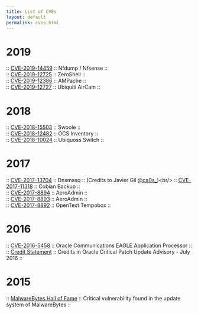 ```yaml
---
title: List of CVEs
layout: default
permalink: cves.html
---
```


# 2019
:: [CVE-2019-14459](https://cve.mitre.org/cgi-bin/cvename.cgi?name=CVE-2019-14459) :: Nfdump / Nfsense :: <br />
:: [CVE-2019-12725](https://cve.mitre.org/cgi-bin/cvename.cgi?name=CVE-2019-12725) :: ZeroShell :: <br />
:: [CVE-2019-12386](https://cve.mitre.org/cgi-bin/cvename.cgi?name=CVE-2019-12386) :: AMPache :: <br />
:: [CVE-2019-12727](https://cve.mitre.org/cgi-bin/cvename.cgi?name=CVE-2019-12727) :: Ubiquiti AirCam :: <br />

# 2018
:: [CVE-2018-15503](https://cve.mitre.org/cgi-bin/cvename.cgi?name=CVE-2018-15503) :: Swoole :: <br />
:: [CVE-2018-12482](https://cve.mitre.org/cgi-bin/cvename.cgi?name=CVE-2018-12482) :: OCS Inventory :: <br />
:: [CVE-2018-10024](https://cve.mitre.org/cgi-bin/cvename.cgi?name=CVE-2018-10024) :: Ubiquoss Switch :: <br/>

# 2017

:: [CVE-2017-13704](https://cve.mitre.org/cgi-bin/cvename.cgi?name=CVE-2017-13704) :: Dnsmasq :: (Credits to Javier Gil [@ca0s_](https://twitter.com/ca0s_))<br/>
:: [CVE-2017-11318](https://cve.mitre.org/cgi-bin/cvename.cgi?name=CVE-2017-11318) :: Cobian Backup ::<br/>
:: [CVE-2017-8894](https://cve.mitre.org/cgi-bin/cvename.cgi?name=CVE-2017-8894) :: AeroAdmin ::<br/>
:: [CVE-2017-8893](https://cve.mitre.org/cgi-bin/cvename.cgi?name=CVE-2017-8893) :: AeroAdmin ::<br/>
:: [CVE-2017-8892](https://cve.mitre.org/cgi-bin/cvename.cgi?name=CVE-2017-8892) :: OpenText Tempobox :: 

# 2016
:: [CVE-2016-5458](http://cve.mitre.org/cgi-bin/cvename.cgi?name=CVE-2016-5458) :: Oracle Communications EAGLE Application Processor ::
<br/>
:: [Credit Statement](http://www.oracle.com/technetwork/security-advisory/cpujul2016-2881720.html) :: Credits in Oracle Critical Patch Update Advisory - July 2016 ::

# 2015
:: [MalwareBytes Hall of Fame](
https://forums.malwarebytes.org/index.php?/topic/158251-malwarebytes-hall-of-fame/) :: Critical vulnerability found in the update system of MalwareBytes ::

